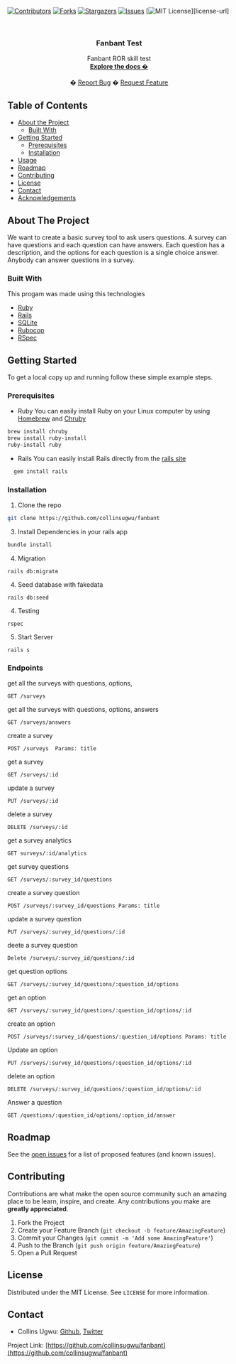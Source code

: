 <!-- PROJECT SHIELDS -->
<!--
*** I'm using markdown "reference style" links for readability.
*** Reference links are enclosed in brackets [ ] instead of parentheses ( ).
*** See the bottom of this document for the declaration of the reference variables
*** for contributors-url, forks-url, etc. This is an optional, concise syntax you may use.
*** https://www.markdownguide.org/basic-syntax/#reference-style-links
-->
[![Contributors][contributors-shield]][contributors-url]
[![Forks][forks-shield]][forks-url]
[![Stargazers][stars-shield]][stars-url]
[![Issues][issues-shield]][issues-url]
[![MIT License][license-shield]][license-url]



<!-- PROJECT LOGO -->
<br />
<p align="center">
  <h3 align="center">Fanbant  Test</h3>
  <p align="center">
  Fanbant ROR skill test
    <br />
    <a href="https://github.com/collinsugwu/fanbant/blob/master/Rakefile"><strong>Explore the docs �</strong></a>
    <br />
    <br />
    �
    <a href="https://github.com/collinsugwu/fanbant/issues">Report Bug</a>
    �
    <a href="https://github.com/collinsugwu/fanbant/issues">Request Feature</a>
  </p>
</p>



<!-- TABLE OF CONTENTS -->
## Table of Contents

* [About the Project](#about-the-project)
  * [Built With](#built-with)
* [Getting Started](#getting-started)
  * [Prerequisites](#prerequisites)
  * [Installation](#installation)
* [Usage](#usage)
* [Roadmap](#roadmap)
* [Contributing](#contributing)
* [License](#license)
* [Contact](#contact)
* [Acknowledgements](#acknowledgements)



<!-- ABOUT THE PROJECT -->
## About The Project
<!-- [![Product Name Screen Shot][product-screenshot]](https://example.com) -->

We want to create a basic survey tool to ask users questions. A survey can have questions and
each question can have answers.
Each question has a description, and the options for each question is a single choice answer.
Anybody can answer questions in a survey.

### Built With
This progam was made using this technologies
* [Ruby](https://www.ruby-lang.org/en/)
* [Rails](https://rubyonrails.org/)
* [SQLite](https://www.sqlite.org/index.html)
* [Rubocop](https://github.com/rubocop-hq/rubocop)
* [RSpec](https://github.com/rspec/rspec-rails)


<!-- GETTING STARTED -->
## Getting Started

To get a local copy up and running follow these simple example steps.

### Prerequisites

* Ruby
You can easily install Ruby on your Linux computer by using [Homebrew](https://docs.brew.sh/) and [Chruby](https://github.com/postmodern/chruby)
```sh
brew install chruby
brew install ruby-install
ruby-install ruby
```

* Rails
  You can easily install Rails directly from the [rails site](https://rubyonrails.org/)

```sh
  gem install rails
```

### Installation

<!-- 1. Get a free API Key at [https://example.com](https://example.com) -->
1. Clone the repo
```sh
git clone https://github.com/collinsugwu/fanbant
```
 3. Install Dependencies in your rails app
```sh
bundle install
``` 
<!-- 4. Enter your API in `config.js`
```JS
const API_KEY = 'ENTER YOUR API';
``` -->
4. Migration
```
rails db:migrate
```
4. Seed database with fakedata
```
rails db:seed
```
4. Testing
```
rspec
```
5. Start Server
```
rails s
```

### Endpoints
get all the surveys with questions, options,
```
GET /surveys
```
get all the surveys with questions, options, answers
```
GET /surveys/answers
```
create a survey
```
POST /surveys  Params: title
```
get a survey
```
GET /surveys/:id
```
update a survey
```
PUT /surveys/:id
```

delete a survey
```
DELETE /surveys/:id
```
get a survey analytics
```
GET surveys/:id/analytics
```
get survey questions
```
GET /surveys/:survey_id/questions
```
create a survey question
```
POST /surveys/:survey_id/questions Params: title
```
update a survey question
```
PUT /surveys/:survey_id/questions/:id
```
deete a survey question
```
Delete /surveys/:survey_id/questions/:id
```
get question options
```
GET /surveys/:survey_id/questions/:question_id/options
``` 
get an option 
```
GET /surveys/:survey_id/questions/:question_id/options/:id
```
create an option
```
POST /surveys/:survey_id/questions/:question_id/options Params: title
```
Update an option
```
PUT /surveys/:survey_id/questions/:question_id/options/:id
```
delete an option
```
DELETE /surveys/:survey_id/questions/:question_id/options/:id
```
Answer a question
```
GET /questions/:question_id/options/:option_id/answer
```
## Roadmap

See the [open issues](https://github.com/collinsugwu/fanbant/issues) for a list of proposed features (and known issues).


<!-- CONTRIBUTING -->
## Contributing

Contributions are what make the open source community such an amazing place to be learn, inspire, and create. Any contributions you make are **greatly appreciated**.

1. Fork the Project
2. Create your Feature Branch (`git checkout -b feature/AmazingFeature`)
3. Commit your Changes (`git commit -m 'Add some AmazingFeature'`)
4. Push to the Branch (`git push origin feature/AmazingFeature`)
5. Open a Pull Request



<!-- LICENSE -->
## License

Distributed under the MIT License. See `LICENSE` for more information.


<!-- CONTACT -->
## Contact


* Collins Ugwu: [Github](https://github.com/collinsugwu), [Twitter](https://twitter.com/collinsugwu_me)

Project Link: [https://github.com/collinsugwu/fanbant](https://github.com/collinsugwu/fanbant)


<!-- MARKDOWN LINKS & IMAGES -->
<!-- https://www.markdownguide.org/basic-syntax/#reference-style-links -->
[contributors-shield]: https://img.shields.io/github/contributors/collinsugwu/fanbant
[contributors-url]: https://github.com/collinsugwu/fanbant/graphs/contributors
[forks-shield]: https://img.shields.io/github/forks/collinsugwu/fanbant
[forks-url]: https://github.com/collinsugwu/fanbant/network/members
[stars-shield]: https://img.shields.io/github/stars/collinsugwu/fanbant
[stars-url]: https://github.com/collinsugwu/fanbant/stargazers
[issues-shield]: https://img.shields.io/github/issues/collinsugwu/fanbant
[issues-url]: https://github.com/collinsugwu/fanbant
[license-shield]: https://img.shields.io/github/license/collinsugwu/fanbant